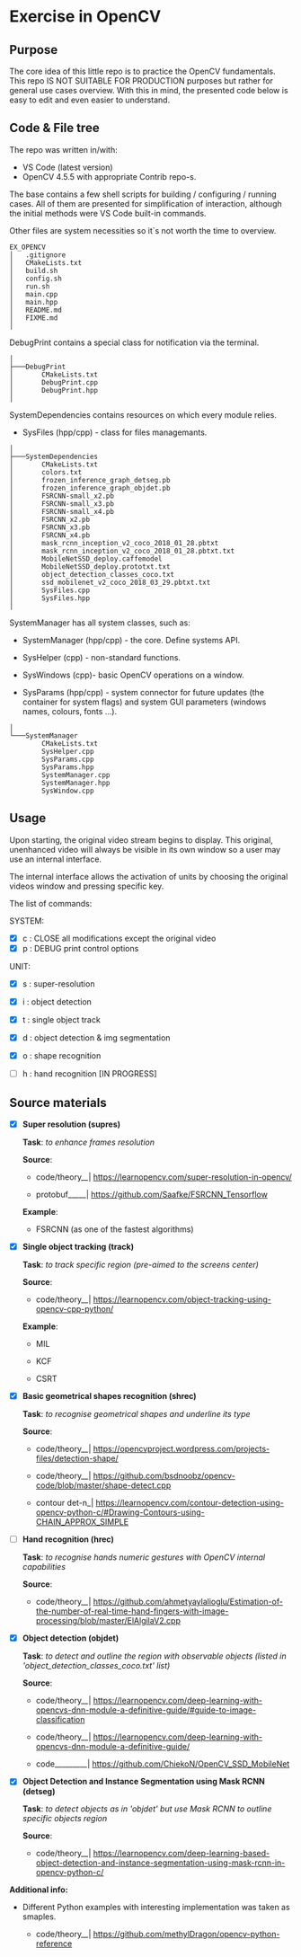 # Exercise in OpenCV

## Purpose

The core idea of this little repo is to practice the OpenCV fundamentals. 
This repo IS NOT SUITABLE FOR PRODUCTION purposes but rather for general use cases overview. 
With this in mind, the presented code below is easy to edit and even easier to understand.

## Code & File tree

The repo was written in/with:
- VS Code (latest version)
- OpenCV 4.5.5 with appropriate Contrib repo-s.

The base contains a few shell scripts for building / configuring / running cases. All of them are presented for simplification of interaction, although the initial methods were VS Code built-in commands.

Other files are system necessities so it`s not worth the time to overview.
```
EX_OPENCV
│   .gitignore
│   CMakeLists.txt
│   build.sh
│   config.sh
│   run.sh
│   main.cpp
│   main.hpp
│   README.md
│   FIXME.md
│
```
DebugPrint contains a special class for notification via the terminal. 
```
│
├───DebugPrint
│       CMakeLists.txt
│       DebugPrint.cpp
│       DebugPrint.hpp
│
```
SystemDependencies contains resources on which every module relies.

- SysFiles (hpp/cpp) - class for files managemants.
```
│
├───SystemDependencies
│       CMakeLists.txt
│       colors.txt
│       frozen_inference_graph_detseg.pb
│       frozen_inference_graph_objdet.pb
│       FSRCNN-small_x2.pb
│       FSRCNN-small_x3.pb
│       FSRCNN-small_x4.pb
│       FSRCNN_x2.pb
│       FSRCNN_x3.pb
│       FSRCNN_x4.pb
│       mask_rcnn_inception_v2_coco_2018_01_28.pbtxt
│       mask_rcnn_inception_v2_coco_2018_01_28.pbtxt.txt
│       MobileNetSSD_deploy.caffemodel
│       MobileNetSSD_deploy.prototxt.txt
│       object_detection_classes_coco.txt
│       ssd_mobilenet_v2_coco_2018_03_29.pbtxt.txt
│       SysFiles.cpp
│       SysFiles.hpp
│
```
SystemManager has all system classes, such as:

- SystemManager (hpp/cpp) - the core. Define systems API.

- SysHelper (cpp) - non-standard functions.

- SysWindows (cpp)- basic OpenCV operations on a window.

- SysParams (hpp/cpp) - system connector for future updates (the container for system flags) and system GUI parameters (windows names, colours, fonts ...).
```
│
└───SystemManager
        CMakeLists.txt
        SysHelper.cpp
        SysParams.cpp
        SysParams.hpp
        SystemManager.cpp
        SystemManager.hpp
        SysWindow.cpp
```

## Usage

Upon starting, the original video stream begins to display. This original, unenhanced video will always be visible in its own window so a user may use an internal interface.

The internal interface allows the activation of units by choosing the original videos window and pressing specific key.

The list of commands:

 SYSTEM:
- [x] c  : CLOSE all modifications except the original video 
- [x] p  : DEBUG print control options
  
UNIT:
- [x] s  : super-resolution 
- [x] i  : object detection
- [x] t  : single object track
- [x] d  : object detection & img segmentation
- [x] o  : shape recognition 
- [ ] h  : hand recognition   [IN PROGRESS]



## Source materials
- [x] __Super resolution (supres)__

    __Task__: _to enhance frames resolution_

    __Source__:
    
    - code/theory__| https://learnopencv.com/super-resolution-in-opencv/
                    
    - protobuf_____| https://github.com/Saafke/FSRCNN_Tensorflow
    
    __Example__:
    
    - FSRCNN (as one of the fastest algorithms)

- [x] __Single object tracking (track)__ 

    __Task__: _to track specific region (pre-aimed to the screens center)_
    
    __Source__:
    
    - code/theory__| https://learnopencv.com/object-tracking-using-opencv-cpp-python/
    
    __Example__:
    
    - MIL
    
    - KCF
    
    - CSRT

- [x] __Basic geometrical shapes recognition (shrec)__ 

    __Task__: _to recognise geometrical shapes and underline its type_
    
    __Source__:
    
    - code/theory__| https://opencvproject.wordpress.com/projects-files/detection-shape/
    
    - code/theory__| https://github.com/bsdnoobz/opencv-code/blob/master/shape-detect.cpp
    
    - contour det-n_| https://learnopencv.com/contour-detection-using-opencv-python-c/#Drawing-Contours-using-CHAIN_APPROX_SIMPLE

- [ ] __Hand recognition (hrec)__

    __Task__: _to recognise hands numeric gestures with OpenCV internal capabilities_
    
    __Source__:
    
    - code/theory__| https://github.com/ahmetyaylalioglu/Estimation-of-the-number-of-real-time-hand-fingers-with-image-processing/blob/master/ElAlgilaV2.cpp
    
- [X] __Object detection (objdet)__

    __Task__: _to detect and outline the region with observable objects (listed in 'object_detection_classes_coco.txt' list)_

    __Source__:

    - code/theory__| https://learnopencv.com/deep-learning-with-opencvs-dnn-module-a-definitive-guide/#guide-to-image-classification

    - code/theory__| https://learnopencv.com/deep-learning-with-opencvs-dnn-module-a-definitive-guide/

    - code_________| https://github.com/ChiekoN/OpenCV_SSD_MobileNet

- [X] __Object Detection and Instance Segmentation using Mask RCNN  (detseg)__

    __Task__: _to detect objects as in 'objdet' but use Mask RCNN to outline specific objects region_

    __Source__:

    - code/theory__| https://learnopencv.com/deep-learning-based-object-detection-and-instance-segmentation-using-mask-rcnn-in-opencv-python-c/


__Additional info:__

- Different Python examples with interesting implementation was taken as smaples.

    - code/theory__| https://github.com/methylDragon/opencv-python-reference
